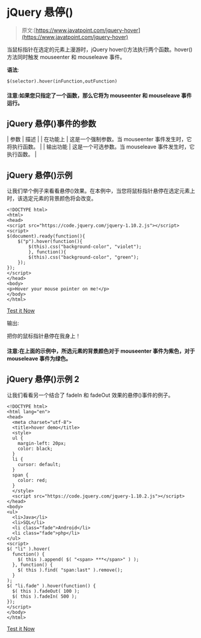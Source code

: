 # jQuery 悬停()

> 原文:[https://www.javatpoint.com/jquery-hover](https://www.javatpoint.com/jquery-hover)

当鼠标指针在选定的元素上漫游时，jQuery hover()方法执行两个函数。hover()方法同时触发 mouseenter 和 mouseleave 事件。

**语法**:

```
$(selector).hover(inFunction,outFunction) 

```

#### 注意:如果您只指定了一个函数，那么它将为 mouseenter 和 mouseleave 事件运行。

## jQuery 悬停()事件的参数

| 参数 | 描述 |
| 在功能上 | 这是一个强制参数。当 mouseenter 事件发生时，它将执行函数。 |
| 输出功能 | 这是一个可选参数。当 mouseleave 事件发生时，它执行函数。 |

## jQuery 悬停()示例

让我们举个例子来看看悬停()效果。在本例中，当您将鼠标指针悬停在选定元素上时，该选定元素的背景颜色将会改变。

```
<!DOCTYPE html>
<html>
<head>
<script src="https://code.jquery.com/jquery-1.10.2.js"></script>
<script>
$(document).ready(function(){
    $("p").hover(function(){
        $(this).css("background-color", "violet");
        }, function(){
        $(this).css("background-color", "green");
    });
});
</script>
</head>
<body>
<p>Hover your mouse pointer on me!</p>
</body>
</html>

```

[Test it Now](https://www.javatpoint.com/oprweb/test.jsp?filename=jqueryhover1)

输出:

把你的鼠标指针悬停在我身上！

#### 注意:在上面的示例中，所选元素的背景颜色对于 mouseenter 事件为紫色，对于 mouseleave 事件为绿色。

## jQuery 悬停()示例 2

让我们看看另一个结合了 fadeIn 和 fadeOut 效果的悬停()事件的例子。

```
<!DOCTYPE html>
<html lang="en">
<head>
  <meta charset="utf-8">
  <title>hover demo</title>
  <style>
  ul {
    margin-left: 20px;
    color: black;
  }
  li {
    cursor: default;
  }
  span {
    color: red;
  }
  </style>
  <script src="https://code.jquery.com/jquery-1.10.2.js"></script>
</head>
<body>
<ul>
  <li>Java</li>
  <li>SQL</li>
  <li class="fade">Android</li>
  <li class="fade">php</li>
</ul>
<script>
$( "li" ).hover(
  function() {
    $( this ).append( $( "<span> ***</span>" ) );
  }, function() {
    $( this ).find( "span:last" ).remove();
  }
);
$( "li.fade" ).hover(function() {
  $( this ).fadeOut( 100 );
  $( this ).fadeIn( 500 );
});
</script>
</body>
</html>

```

[Test it Now](https://www.javatpoint.com/oprweb/test.jsp?filename=jqueryhover2)